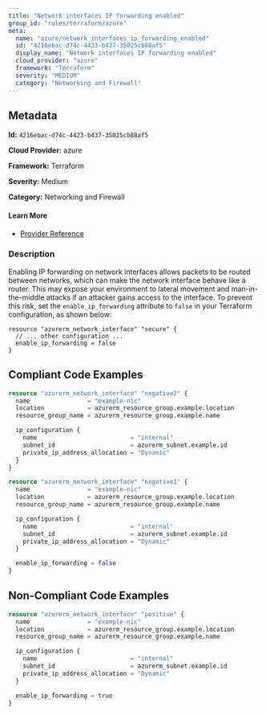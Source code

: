 ```yaml
---
title: "Network interfaces IP forwarding enabled"
group_id: "rules/terraform/azure"
meta:
  name: "azure/network_interfaces_ip_forwarding_enabled"
  id: "4216ebac-d74c-4423-b437-35025cb88af5"
  display_name: "Network interfaces IP forwarding enabled"
  cloud_provider: "azure"
  framework: "Terraform"
  severity: "MEDIUM"
  category: "Networking and Firewall"
---
```

## Metadata

**Id:** `4216ebac-d74c-4423-b437-35025cb88af5`

**Cloud Provider:** azure

**Framework:** Terraform

**Severity:** Medium

**Category:** Networking and Firewall

#### Learn More

 - [Provider Reference](https://registry.terraform.io/providers/hashicorp/azurerm/latest/docs/resources/network_interface#enable_ip_forwarding)

### Description

 Enabling IP forwarding on network interfaces allows packets to be routed between networks, which can make the network interface behave like a router. This may expose your environment to lateral movement and man-in-the-middle attacks if an attacker gains access to the interface. To prevent this risk, set the `enable_ip_forwarding` attribute to `false` in your Terraform configuration, as shown below:

```
resource "azurerm_network_interface" "secure" {
  // ... other configuration ...
  enable_ip_forwarding = false
}
```


## Compliant Code Examples
```terraform
resource "azurerm_network_interface" "negative2" {
  name                = "example-nic"
  location            = azurerm_resource_group.example.location
  resource_group_name = azurerm_resource_group.example.name

  ip_configuration {
    name                          = "internal"
    subnet_id                     = azurerm_subnet.example.id
    private_ip_address_allocation = "Dynamic"
  }
}

```

```terraform
resource "azurerm_network_interface" "negative1" {
  name                = "example-nic"
  location            = azurerm_resource_group.example.location
  resource_group_name = azurerm_resource_group.example.name

  ip_configuration {
    name                          = "internal"
    subnet_id                     = azurerm_subnet.example.id
    private_ip_address_allocation = "Dynamic"
  }

  enable_ip_forwarding = false
}

```
## Non-Compliant Code Examples
```terraform
resource "azurerm_network_interface" "positive" {
  name                = "example-nic"
  location            = azurerm_resource_group.example.location
  resource_group_name = azurerm_resource_group.example.name

  ip_configuration {
    name                          = "internal"
    subnet_id                     = azurerm_subnet.example.id
    private_ip_address_allocation = "Dynamic"
  }

  enable_ip_forwarding = true
}

```